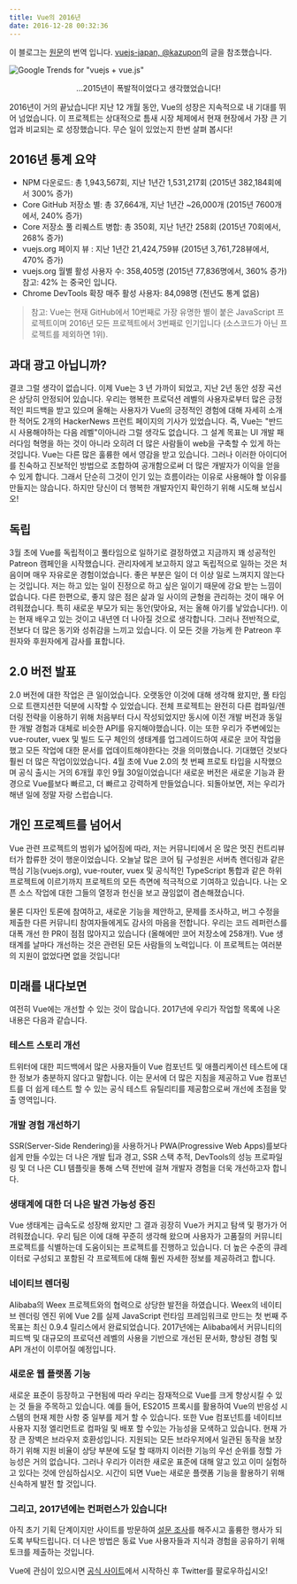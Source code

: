 ```yaml
---
title: Vue의 2016년
date: 2016-12-28 00:32:36
---
```


이 블로그는 [원문](https://medium.com/the-vue-point/vue-in-2016-8df71d98bfb3#.76ezxb9bg)의 번역 입니다. [vuejs-japan, @kazupon](https://jp.vuejs.org)의 글을 참조했습니다.

![Google Trends for "vuejs + vue.js"](https://cdn-images-1.medium.com/max/1600/1*ZJD3llCWveVH9-uUcCjMCw.png)
<figcaption style="font-size:14px;text-align:center;">...2015년이 폭발적이었다고 생각했었습니다!</figcaption>

2016년이 거의 끝났습니다! 지난 12 개월 동안, Vue의 성장은 지속적으로 내 기대를 뛰어 넘었습니다. 이 프로젝트는 상대적으로 틈새 시장 체제에서 현재 현장에서 가장 큰 기업과 비교되는 로 성장했습니다. 무슨 일이 있었는지 한번 살펴 봅시다!

## 2016년 통계 요약

- NPM 다운로드: 총 1,943,567회, 지난 1년간 1,531,217회  (2015년 382,184회에서 300% 증가)
- Core GitHub 저장소 별: 총 37,664개, 지난 1년간 ~26,000개 (2015년 7600개에서, 240% 증가)
- Core 저장소 풀 리퀘스트 병합: 총 350회, 지난 1년간 258회 (2015년 70회에서, 268% 증가)
- vuejs.org 페이지 뷰 : 지난 1년간 21,424,759뷰 (2015년 3,761,728뷰에서, 470% 증가)
- vuejs.org 월별 활성 사용자 수: 358,405명 (2015년 77,836명에서, 360% 증가) 참고: 42% 는 중국인 입니다.
- Chrome DevTools 확장 매주 활성 사용자: 84,098명 (전년도 통계 없음)

> 참고: Vue는 현재 GitHub에서 10번째로 가장 유명한 별이 붙은 JavaScript 프로젝트이며 2016년 모든 프로젝트에서 3번째로 인기입니다 (소스코드가 아닌 프로젝트를 제외하면 1위).

## 과대 광고 아닙니까?

결코 그럴 생각이 없습니다. 이제 Vue는 3 년 가까이 되었고, 지난 2년 동안 성장 곡선은 상당히 안정되어 있습니다. 우리는 행복한 프로덕션 레벨의 사용자로부터 많은 긍정적인 피드백을 받고 있으며 올해는 사용자가 Vue의 긍정적인 경험에 대해 자세히 소개한 적어도 2개의 HackerNews 프런트 페이지의 기사가 있었습니다. 즉, Vue는 "반드시 사용해야하는 다음 레벨"이 ​​아니라 그럴 생각도 없습니다. 그 설계 목표는 UI 개발 패러다임 혁명을 하는 것이 아니라 오히려 더 많은 사람들이 web을 구축할 수 있게 하는 것입니다. Vue는 다른 많은 훌륭한 에서 영감을 받고 있습니다. 그러나 이러한 아이디어를 친숙하고 진보적인 방법으로 조합하여 공개함으로써 더 많은 개발자가 이익을 얻을 수 있게 합니다. 그래서 단순히 그것이 인기 있는 흐름이라는 이유로 사용해야 할 이유를 만들지는 않습니다. 하지만 당신이 더 행복한 개발자인지 확인하기 위해 시도해 보십시오!

## 독립

3월 초에 Vue를 독립적이고 풀타임으로 일하기로 결정하였고 지금까지 꽤 성공적인 Patreon 캠페인을 시작했습니다. 관리자에게 보고하지 않고 독립적으로 일하는 것은 처음이며 매우 자유로운 경험이었습니다. 좋은 부분은 일이 더 이상 일로 느껴지지 않는다는 것입니다. 저는 하고 있는 일이 진정으로 하고 싶은 일이기 때문에 강요 받는 느낌이 없습니다. 다른 한편으로, 좋지 않은 점은 삶과 일 사이의 균형을 관리하는 것이 매우 어려워졌습니다. 특히 새로운 부모가 되는 동안(맞아요, 저는 올해 아기를 낳았습니다!). 이는 현재 배우고 있는 것이고 내년엔 더 나아질 것으로 생각합니다. 그러나 전반적으로, 전보다 더 많은 동기와 성취감을 느끼고 있습니다. 이 모든 것을 가능케 한 Patreon 후원자와 후원자에게 감사를 표합니다.

## 2.0 버전 발표

2.0 버전에 대한 작업은 큰 일이었습니다. 오랫동안 이것에 대해 생각해 왔지만, 풀 타임으로 트랜지션한 덕분에 시작할 수 있었습니다. 전체 프로젝트는 완전히 다른 컴파일/렌더링 전략을 이용하기 위해 처음부터 다시 작성되었지만 동시에 이전 개발 버전과 동일한 개발 경험과 대체로 비슷한 API를 유지해야했습니다. 이는 또한 우리가 주변에있는 vue-router, vuex 및 빌드 도구 체인의 생태계를 업그레이드하여 새로운 코어 작업을 했고 모든 작업에 대한 문서를 업데이트해야한다는 것을 의미했습니다. 기대했던 것보다 훨씬 더 많은 작업이있었습니다. 4월 초에 Vue 2.0의 첫 번째 프로토 타입을 시작했으며 공식 출시는 거의 6개월 후인 9월 30일이었습니다! 새로운 버전은 새로운 기능과 환경으로 Vue를보다 빠르고, 더 빠르고 강력하게 만들었습니다. 되돌아보면, 저는 우리가 해낸 일에 정말 자랑 스럽습니다.


## 개인 프로젝트를 넘어서

Vue 관련 프로젝트의 범위가 넓어짐에 따라, 저는 커뮤니티에서 온 많은 멋진 컨트리뷰터가 합류한 것이 행운이었습니다. 오늘날 많은 코어 팀 구성원은 서버측 렌더링과 같은 핵심 기능(vuejs.org), vue-router, vuex 및 공식적인 TypeScript 통합과 같은 하위 프로젝트에 이르기까지 프로젝트의 모든 측면에 적극적으로 기여하고 있습니다. 나는 오픈 소스 작업에 대한 그들의 열정과 헌신을 보고 끊임없이 겸손해졌습니다.

물론 디자인 토론에 참여하고, 새로운 기능을 제안하고, 문제를 조사하고, 버그 수정을 제출한 다른 커뮤니티 참여자들에게도 감사의 마음을 전합니다. 우리는 코드 레퍼런스를 대폭 개선 한 PR이 점점 많아지고 있습니다 (올해에만 코어 저장소에 258개!). Vue 생태계를 날마다 개선하는 것은 관련된 모든 사람들의 노력입니다. 이 프로젝트는 여러분의 지원이 없었다면 없을 것입니다!

## 미래를 내다보면

여전히 Vue에는 개선할 수 있는 것이 많습니다. 2017년에 우리가 작업할 목록에 나온 내용은 다음과 같습니다.

### 테스트 스토리 개선

트위터에 대한 피드백에서 많은 사용자들이 Vue 컴포넌트 및 애플리케이션 테스트에 대한 정보가 충분하지 않다고 말합니다. 이는 문서에 더 많은 지침을 제공하고 Vue 컴포넌트를 더 쉽게 테스트 할 수 있는 공식 테스트 유틸리티를 제공함으로써 개선에 초점을 맞출 영역입니다.

### 개발 경험 개선하기

SSR(Server-Side Rendering)을 사용하거나 PWA(Progressive Web Apps)를보다 쉽게 만들 수있는 더 나은 개발 팁과 경고, SSR 스택 추적, DevTools의 성능 프로파일링 및 더 나은 CLI 템플릿을 통해 스택 전반에 걸쳐 개발자 경험을 더욱 개선하고자 합니다.

### 생태계에 대한 더 나은 발견 가능성 증진

Vue 생태계는 급속도로 성장해 왔지만 그 결과 굉장히 Vue가 커지고 탐색 및 평가가 어려워졌습니다. 우리 팀은 이에 대해 꾸준히 생각해 왔으며 사용자가 고품질의 커뮤니티 프로젝트를 식별하는데 도움이되는 프로젝트를 진행하고 있습니다. 더 높은 수준의 큐레이터로 구성되고 포함된 각 프로젝트에 대해 훨씬 자세한 정보를 제공하려고 합니다.

### 네이티브 렌더링

Alibaba의 Weex 프로젝트와의 협력으로 상당한 발전을 하였습니다. Weex의 네이티브 렌더링 엔진 위에 Vue 2를 실제 JavaScript 런타임 프레임워크로 만드는 첫 번째 주 목표는 최신 0.9.4 릴리스에서 완료되었습니다. 2017년에는 Alibaba에서 커뮤니티의 피드백 및 대규모의 프로덕션 레벨의 사용을 기반으로 개선된 문서화, 향상된 경험 및 API 개선이 이루어질 예정입니다.

### 새로운 웹 플랫폼 기능

새로운 표준이 등장하고 구현됨에 따라 우리는 잠재적으로 Vue를 크게 향상시킬 수 있는 것 들을 주목하고 있습니다. 예를 들어, ES2015 프록시를 활용하여 Vue의 반응성 시스템의 현재 제한 사항 중 일부를 제거 할 수 있습니다. 또한 Vue 컴포넌트를 네이티브 사용자 지정 엘리먼트로 컴파일 및 배포 할 수있는 가능성을 모색하고 있습니다. 현재 가장 큰 장벽은 브라우저 호환성입니다. 지원되는 모든 브라우저에서 일관된 동작을 보장하기 위해 지원 비율이 상당 부분에 도달 할 때까지 이러한 기능의 우선 순위를 정할 가능성은 거의 없습니다. 그러나 우리가 이러한 새로운 표준에 대해 알고 있고 이미 실험하고 있다는 것에 안심하십시오. 시간이 되면 Vue는 새로운 플랫폼 기능을 활용하기 위해 신속하게 발전 할 것입니다.

### 그리고, 2017년에는 컨퍼런스가 있습니다!

아직 초기 기획 단계이지만 사이트를 방문하여 [설문 조사](https://conf.vuejs.org)를 해주시고 훌륭한 행사가 되도록 부탁드립니다. 더 나은 방법은 동료 Vue 사용자들과 지식과 경험을 공유하기 위해 토크를 제출하는 것입니다.

Vue에 관심이 있으시면 [공식 사이트](https://vuejs.org)에서 시작하신 후 Twitter를 팔로우하십시오!
